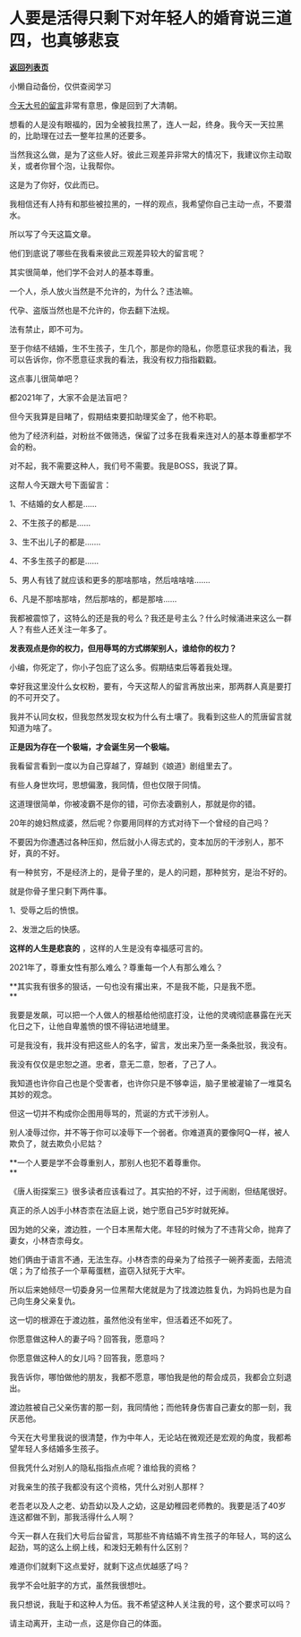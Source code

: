 # 人要是活得只剩下对年轻人的婚育说三道四，也真够悲哀

[**返回列表页**](/gzh/记忆承载3)

小懒自动备份，仅供查阅学习

[今天大号的留言](http://mp.weixin.qq.com/s?__biz=MzU0MjYwNDU2Mw==&mid=2247496385&idx=1&sn=630700c8c95d06028febfb91520d9352&chksm=fb1a9ebdcc6d17abf8b603f05a3139d450bf33577d2e953f3896190de3a800871cbb553415ca&scene=21#wechat_redirect)非常有意思，像是回到了大清朝。  

  

想看的人是没有眼福的，因为全被我拉黑了，连人一起，终身。我今天一天拉黑的，比助理在过去一整年拉黑的还要多。

  

当然我这么做，是为了这些人好。彼此三观差异非常大的情况下，我建议你主动取关，或者你冒个泡，让我帮你。  

  

这是为了你好，仅此而已。

  

我相信还有人持有和那些被拉黑的，一样的观点，我希望你自己主动一点，不要潜水。  

  

所以写了今天这篇文章。

  

他们到底说了哪些在我看来彼此三观差异较大的留言呢？  

  

其实很简单，他们学不会对人的基本尊重。

  

一个人，杀人放火当然是不允许的，为什么？违法嘛。  

  

代孕、盗版当然也是不允许的，你去翻下法规。

  

法有禁止，即不可为。

  

至于你结不结婚，生不生孩子，生几个，那是你的隐私，你愿意征求我的看法，我可以告诉你，你不愿意征求我的看法，我没有权力指指戳戳。  

  

这点事儿很简单吧？  

  

都2021年了，大家不会是法盲吧？

  

但今天我算是目睹了，假期结束要扣助理奖金了，他不称职。  

  

他为了经济利益，对粉丝不做筛选，保留了过多在我看来连对人的基本尊重都学不会的粉。  

  

对不起，我不需要这种人，我们号不需要。我是BOSS，我说了算。  

  

这帮人今天跟大号下面留言：  

  

1、不结婚的女人都是......

2、不生孩子的都是......

3、生不出儿子的都是.......

4、不多生孩子的都是......

5、男人有钱了就应该和更多的那啥那啥，然后啥啥啥.......

6、凡是不那啥那啥，然后那啥的，都是那啥......

  

我都被震惊了，这特么的还是我的号么？我还是号主么？什么时候涌进来这么一群人？有些人还关注一年多了。

  

 **发表观点是你的权力，但用辱骂的方式绑架别人，谁给你的权力？**

  

小编，你死定了，你小子包庇了这么多。假期结束后等着我处理。

  

幸好我这里没什么女权粉，要有，今天这帮人的留言再放出来，那两群人真是要打的不可开交了。  

  

我并不认同女权，但我忽然发现女权为什么有土壤了。我看到这些人的荒唐留言就知道为啥了。  

  

 **正是因为存在一个极端，才会诞生另一个极端。**

  

我看留言看到一度以为自己穿越了，穿越到《娘道》剧组里去了。

  

有些人身世坎坷，思想偏激，我同情，但也仅限于同情。  

  

这道理很简单，你被凌霸不是你的错，可你去凌霸别人，那就是你的错。  

  

20年的媳妇熬成婆，然后呢？你要用同样的方式对待下一个曾经的自己吗？

  

不要因为你遭遇过各种压抑，然后就小人得志式的，变本加厉的干涉别人，那不好，真的不好。

  

有一种贫穷，不是经济上的，是骨子里的，是人的问题，那种贫穷，是治不好的。  

  

就是你骨子里只剩下两件事。  

  

1、受辱之后的愤恨。

2、发泄之后的快感。

  

 **这样的人生是悲哀的** ，这样的人生是没有幸福感可言的。

  

2021年了，尊重女性有那么难么？尊重每一个人有那么难么？

  

 **其实我有很多的狠话，一句也没有撂出来，不是我不能，只是我不愿。  
**

  

我要是发飙，可以把一个人做人的根基给他彻底打没，让他的灵魂彻底暴露在光天化日之下，让他自卑羞愤的恨不得钻进地缝里。

  

可是我没有，我并没有把这些人的名字，留言，发出来乃至一条条批驳，我没有。

  

我没有仅仅是忠恕之道。忠者，意无二意，恕者，了己了人。

  

我知道也许你自己也是个受害者，也许你只是不够幸运，脑子里被灌输了一堆莫名其妙的观念。

  

但这一切并不构成你企图用辱骂的，荒诞的方式干涉别人。  

  

别人凌辱过你，并不等于你可以凌辱下一个弱者。你难道真的要像阿Q一样，被人欺负了，就去欺负小尼姑？  

  

 **一个人要是学不会尊重别人，那别人也犯不着尊重你。  
**

  

《唐人街探案三》很多读者应该看过了。其实拍的不好，过于闹剧，但结尾很好。

  

真正的杀人凶手小林杏柰在法庭上说，她宁愿自己5岁时就死掉。  

  

因为她的父亲，渡边胜，一个日本黑帮大佬。年轻的时候为了不违背父命，抛弃了妻女，小林杏柰母女。

  

她们俩由于语言不通，无法生存。小林杏柰的母亲为了给孩子一碗荞麦面，去陪流氓；为了给孩子一个草莓蛋糕，盗窃入狱死于大牢。

  

所以后来她倾尽一切委身另一位黑帮大佬就是为了找渡边胜复仇，为妈妈也是为自己向生身父亲复仇。

  

这一切的根源在于渡边胜，虽然他没有坐牢，但活着还不如死了。

  

你愿意做这种人的妻子吗？回答我，愿意吗？  

你愿意做这种人的女儿吗？回答我，愿意吗？

  

我告诉你，哪怕做他的朋友，我都不愿意，哪怕我是他的帮会成员，我都会立刻退出。  

  

渡边胜被自己父亲伤害的那一刻，我同情他；而他转身伤害自己妻女的那一刻，我厌恶他。

  

今天在大号里我说的很清楚，作为中年人，无论站在微观还是宏观的角度，我都希望年轻人多结婚多生孩子。  

  

但我凭什么对别人的隐私指指点点呢？谁给我的资格？

  

对我亲生的孩子我都没有这个资格，凭什么对别人那样？

  

老吾老以及人之老、幼吾幼以及人之幼，这是幼稚园老师教的。我要是活了40岁连这都做不到，那我活得什么人啊？

  

今天一群人在我们大号后台留言，骂那些不肯结婚不肯生孩子的年轻人，骂的这么起劲，骂的这么上纲上线，和泼妇无赖有什么区别？

  

难道你们就剩下这点爱好，就剩下这点优越感了吗？

  

我学不会吐脏字的方式，虽然我很想吐。

  

我只想说，我耻于和这种人为伍。我不希望这种人关注我的号，这个要求可以吗？

  

请主动离开，主动一点，这是你自己的体面。

